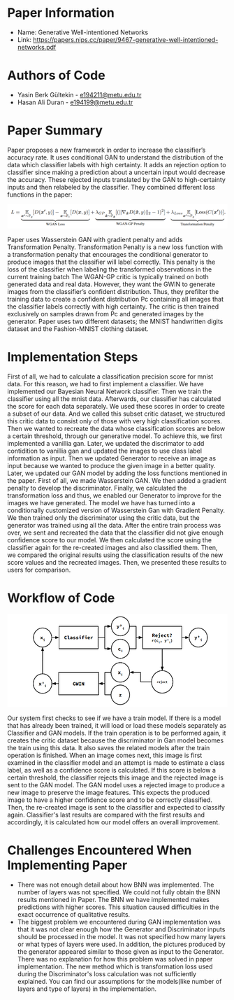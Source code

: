 # Paper Information
* Name: Generative Well-intentioned Networks
* Link: https://papers.nips.cc/paper/9467-generative-well-intentioned-networks.pdf

# Authors of Code
* Yasin Berk Gültekin - e194211@metu.edu.tr
* Hasan Ali Duran - e194199@metu.edu.tr

# Paper Summary
Paper proposes a new framework in order to increase the classifier’s accuracy rate. It uses conditional GAN to understand the distribution of the data which classifier labels with high certainty. It adds an rejection option to classifier since making a prediction about a uncertain input would decrease the accuracy. These rejected inputs translated by the GAN to high-certainty inputs and then relabeled by the classifier.
They combined different loss functions in the paper:
 
![alt text](https://github.com/berkgultekin/CGWIN/blob/master/LossFunction.PNG?raw=true)

Paper uses Wasserstein GAN with gradient penalty and adds Transformation Penalty. Transformation Penalty is a new loss function with a transformation penalty that encourages the conditional generator to produce images that the classifier will label correctly. This penalty is the loss of the classifier when labeling the transformed observations in the current training batch
The WGAN-GP critic is typically trained on both generated data and real data. However, they want the GWIN to generate images from the classifier’s confident distribution. Thus, they prefilter the training data to create a confident distribution Pc containing all images that the classifier labels correctly with high certainty. The critic is then trained exclusively on samples drawn from Pc and generated images by the generator.
Paper uses two different datasets; the MNIST handwritten digits dataset and the Fashion-MNIST clothing dataset.

# Implementation Steps
First of all, we had to calculate a classification precision score for mnist data. For this reason, we had to first implement a classifier. We have implemented our Bayesian Neural Network classifier. Then we train the classifier using all the mnist data. Afterwards, our classifier has calculated the score for each data separately. We used these scores in order to create a subset of our data. And we called this subset critic dataset, we structured this critic data to consist only of those with very high classification scores.
Then we wanted to recreate the data whose classification scores are below a certain threshold, through our generative model. To achieve this, we first implemented a vanillia gan. Later, we updated the discrimator to add contidition to vanillia gan and updated the images to use class label information as input. Then we updated Generator to receive an image as input because we wanted to produce the given image in a better quality. Later, we updated our GAN model by adding the loss functions mentioned in the paper. First of all, we made Wasserstein GAN. We then added a gradient penalty to develop the discriminator. Finally, we calculated the transformation loss and thus, we enabled our Generator to improve for the images we have generated. The model we have has turned into a conditionally customized version of Wasserstein Gan with Gradient Penalty. We then trained only the discriminator using the critic data, but the generator was trained using all the data.
After the entire train process was over, we sent and recreated the data that the classifier did not give enough confidence score to our model. We then calculated the score using the classifier again for the re-created images and also classified them. Then, we compared the original results using the classification results of the new score values and the recreated images. Then, we presented these results to users for comparison.
       
# Workflow of Code
![alt text](https://github.com/berkgultekin/CGWIN/blob/master/CodeStructure.PNG?raw=true)

Our system first checks to see if we have a train model. If there is a model that has already been trained, it will load or load these models separately as Classifier and GAN models. If the train operation is to be performed again, it creates the critic dataset because the discriminator in Gan model becomes the train using this data. It also saves the related models after the train operation is finished.
When an image comes next, this image is first examined in the classifier model and an attempt is made to estimate a class label, as well as a confidence score is calculated. If this score is below a certain threshold, the classifier rejects this image and the rejected image is sent to the GAN model. The GAN model uses a rejected image to produce a new image to preserve the image features. This expects the produced image to have a higher confidence score and to be correctly classified.
Then, the re-created image is sent to the classifier and expected to classify again. Classifier's last results are compared with the first results and accordingly, it is calculated how our model offers an overall improvement.

# Challenges Encountered When Implementing Paper
* There was not enough detail about how BNN was implemented. The number of layers was not specified. We could not fully obtain the BNN results mentioned in Paper. The BNN we have implemented makes predictions with higher scores. This situation caused difficulties in the exact occurrence of qualitative results.
* The biggest problem we encountered during GAN implementation was that it was not clear enough how the Generator and Discriminator inputs should be processed in the model. It was not specified how many layers or what types of layers were used. In addition, the pictures produced by the generator appeared similar to those given as input to the Generator. There was no explanation for how this problem was solved in paper implementation. The new method which is transformation loss used during the Discriminator's loss calculation was not sufficiently explained.
You can find our assumptions for the models(like number of layers and type of layers) in the implementation.


